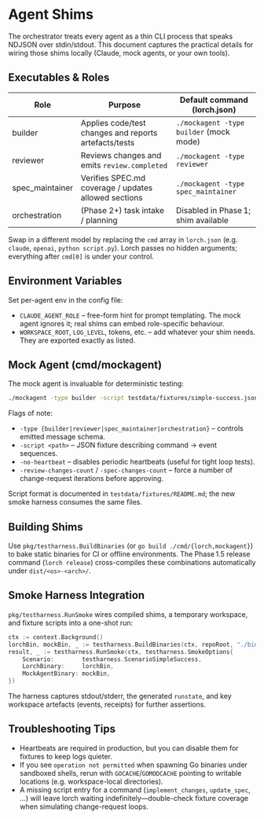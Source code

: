 # Agent Shims

The orchestrator treats every agent as a thin CLI process that speaks NDJSON over stdin/stdout. This document captures the practical details for wiring those shims locally (Claude, mock agents, or your own tools).

## Executables & Roles

| Role             | Purpose                                               | Default command (lorch.json)              |
|------------------|-------------------------------------------------------|-------------------------------------------|
| builder          | Applies code/test changes and reports artefacts/tests | `./mockagent -type builder` (mock mode)   |
| reviewer         | Reviews changes and emits `review.completed`          | `./mockagent -type reviewer`              |
| spec_maintainer  | Verifies SPEC.md coverage / updates allowed sections  | `./mockagent -type spec_maintainer`       |
| orchestration    | (Phase 2+) task intake / planning                     | Disabled in Phase 1; shim available       |

Swap in a different model by replacing the `cmd` array in `lorch.json` (e.g. `claude`, `openai`, `python script.py`). Lorch passes no hidden arguments; everything after `cmd[0]` is under your control.

## Environment Variables

Set per-agent env in the config file:

- `CLAUDE_AGENT_ROLE` – free-form hint for prompt templating. The mock agent ignores it; real shims can embed role-specific behaviour.
- `WORKSPACE_ROOT`, `LOG_LEVEL`, tokens, etc. – add whatever your shim needs. They are exported exactly as listed.

## Mock Agent (cmd/mockagent)

The mock agent is invaluable for deterministic testing:

```bash
./mockagent -type builder -script testdata/fixtures/simple-success.json
```

Flags of note:

- `-type {builder|reviewer|spec_maintainer|orchestration}` – controls emitted message schema.
- `-script <path>` – JSON fixture describing command → event sequences.
- `-no-heartbeat` – disables periodic heartbeats (useful for tight loop tests).
- `-review-changes-count` / `-spec-changes-count` – force a number of change-request iterations before approving.

Script format is documented in `testdata/fixtures/README.md`; the new smoke harness consumes the same files.

## Building Shims

Use `pkg/testharness.BuildBinaries` (or `go build ./cmd/{lorch,mockagent}`) to bake static binaries for CI or offline environments. The Phase 1.5 release command (`lorch release`) cross-compiles these combinations automatically under `dist/<os>-<arch>/`.

## Smoke Harness Integration

`pkg/testharness.RunSmoke` wires compiled shims, a temporary workspace, and fixture scripts into a one-shot run:

```go
ctx := context.Background()
lorchBin, mockBin, _ := testharness.BuildBinaries(ctx, repoRoot, "./bin")
result, _ := testharness.RunSmoke(ctx, testharness.SmokeOptions{
    Scenario:        testharness.ScenarioSimpleSuccess,
    LorchBinary:     lorchBin,
    MockAgentBinary: mockBin,
})
```

The harness captures stdout/stderr, the generated `runstate`, and key workspace artefacts (events, receipts) for further assertions.

## Troubleshooting Tips

- Heartbeats are required in production, but you can disable them for fixtures to keep logs quieter.
- If you see `operation not permitted` when spawning Go binaries under sandboxed shells, rerun with `GOCACHE`/`GOMODCACHE` pointing to writable locations (e.g. workspace-local directories).
- A missing script entry for a command (`implement_changes`, `update_spec`, …) will leave lorch waiting indefinitely—double-check fixture coverage when simulating change-request loops.
